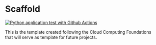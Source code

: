 # Scaffold

[![Python application test with Github Actions](https://github.com/bugarin10/Scaffold/actions/workflows/main.yml/badge.svg)](https://github.com/bugarin10/Scaffold/actions/workflows/main.yml)

This is the template created following the Cloud Computing Foundations that will serve as template for future projects.

